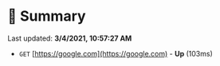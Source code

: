 # 📖 Summary
Last updated: **3/4/2021, 10:57:27 AM**

- `GET` [https://google.com](https://google.com) - **Up** (103ms)
